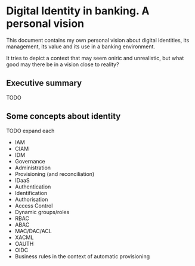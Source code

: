 # Digital Identity in banking. A personal vision

This document contains my own personal vision about digital identities, its management, its value and its use in a banking environment.

It tries to depict a context that may seem oniric and unrealistic, but what good may there be in a vision close to reality?

## Executive summary

TODO

## Some concepts about identity

TODO expand each

- IAM
- CIAM
- IDM
- Governance
- Administration
- Provisioning (and reconciliation)
- IDaaS
- Authentication
- Identification
- Authorisation
- Access Control
- Dynamic groups/roles
- RBAC
- ABAC
- MAC/DAC/ACL
- XACML
- OAUTH
- OIDC
- Business rules in the context of automatic provisioning
